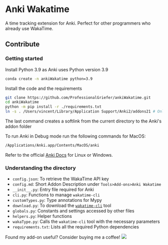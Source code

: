 # Anki Wakatime

A time tracking extension for Anki.
Perfect for other programmers who already use WakaTime.

## Contribute

### Getting started

Install Python 3.9 as Anki uses Python version 3.9

```bash
conda create -n ankiWakatime python=3.9
```

Install the code and the requirements

```bash
git clone https://github.com/ProfessionalGriefer/ankiWakatime.git
cd ankiWakatime
python -m pip install -r ./requirements.txt
ln -s . /Users/vincent/Library/Application Support/Anki2/addons21 # Only on MacOS
```

The last command creates a softlink from the current directory to the Anki's addon folder

To run Anki in Debug mode run the following commands for MacOS:

```bash
/Applications/Anki.app/Contents/MacOS/anki
```

Refer to the official [Anki Docs](https://addon-docs.ankiweb.net/console-output.html) for Linux or Windows.

### Understanding the directory

- `config.json`: To retrieve the WakaTime API key
- `config.md`: Short Addon Description under `Tools>Add-ons>Anki Wakatime`
- `__init__.py`: Entry file required for Anki
- `cli.py`: Functions to manage `wakatime-cli`
- `customTypes.py`: Type annotations for Mypy
- `download.py`: To download the [`wakatime-cli`](https://github.com/wakatime/wakatime-cli) tool
- `globals.py`: Constants and settings accessed by other files
- `helpers.py`: Helper functions
- `wakaType.py`: Calls the `wakatime-cli` tool with the necessary parameters
- `requirements.txt`: Lists all the required Python dependencies

Found my add-on useful? Consider buying me a coffee!
<a href="https://www.buymeacoffee.com/vincentnahn"><img src="https://img.buymeacoffee.com/button-api/?text=Buy me a coffee&emoji=☕&slug=vincentnahn&button_colour=800020&font_colour=ffffff&font_family=Inter&outline_colour=ffffff&coffee_colour=FFDD00" /></a>
